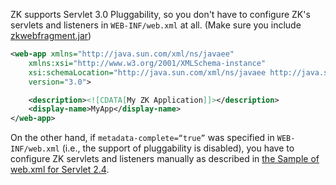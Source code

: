 ZK supports Servlet 3.0 Pluggability, so you don't have to configure
ZK's servlets and listeners in `WEB-INF/web.xml` at all. (Make sure you
include
[zkwebfragment.jar](https://mavensync.zkoss.org/eval/org/zkoss/zk/zkwebfragment/))

```xml
<web-app xmlns="http://java.sun.com/xml/ns/javaee"
    xmlns:xsi="http://www.w3.org/2001/XMLSchema-instance"
    xsi:schemaLocation="http://java.sun.com/xml/ns/javaee http://java.sun.com/xml/ns/javaee/web-app_3_0.xsd"
    version="3.0">

    <description><![CDATA[My ZK Application]]></description>
    <display-name>MyApp</display-name>
</web-app>
```

On the other hand, if `metadata-complete=“true”` was specified in
`WEB-INF/web.xml` (i.e., the support of pluggability is disabled), you
have to configure ZK servlets and listeners manually as described in
[the Sample of web.xml for Servlet
2.4](ZK_Background/Sample_of_web.xml_for_Servlet_2.4).
